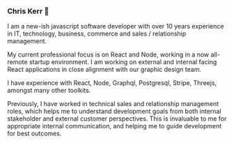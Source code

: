 ### Chris Kerr 👋

I am a new-ish javascript software developer with over 10 years experience in IT, technology, business, commerce and sales / relationship management.

My current professional focus is on React and Node, working in a now all-remote startup environment. I am working on external and internal facing React applications in close alignment with our graphic design team. 

I have experience with React, Node, Graphql, Postgresql, Stripe, Threejs, amongst many other toolkits.

Previously, I have worked in technical sales and relationship management roles, which helps me to understand development goals from both internal stakeholder and external customer perspectives. This is invaluable to me for appropriate internal communication, and helping me to guide development for best outcomes.
